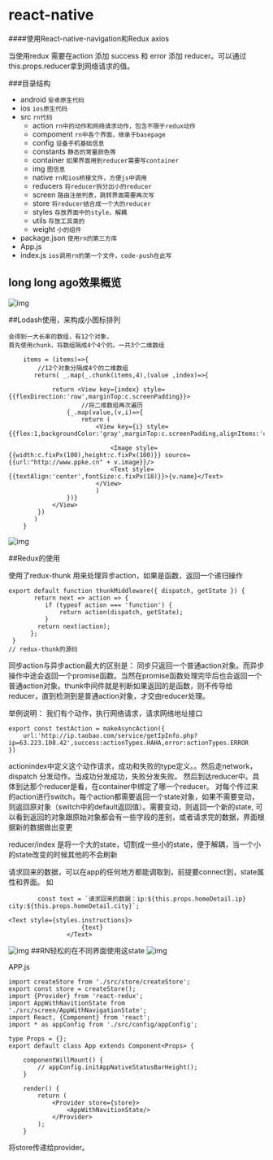 # react-native

####使用React-native-navigation和Redux axios

当使用redux 需要在action 添加 success 和 error 添加 reducer。可以通过this.props.reducer拿到网络请求的值。


###目录结构

- android   	`安卓原生代码`
- ios			`ios原生代码`
- src			`rn代码`
	- action	`rn中的动作和网络请求动作，包含不限于redux动作`
	- compoment `rn中各个界面，继承于basepage`
	- config	`设备手机基础信息`
	- constants	`静态的常量颜色等`
	- container	`如果界面用到reducer需要写container`
	- img			`图信息`
	- native `rn和ios桥接文件，方便js中调用`
	- reducers	`将reducer拆分出小的reducer`
	- screen	`路由注册列表，跳转界面需要再次写`
	- store	`将reducer结合成一个大的reducer`
	- styles	`存放界面中的style，解耦`
	- utils	`存放工具类的`
	- weight	`小的组件`
- package.json 	`使用rn的第三方库`
- App.js	
- index.js	`ios调用rn的第一个文件，code-push在此写`

## long long ago效果概览

![img](reademeImg/01.png)





##Lodash使用，来构成小图标排列
```
会得到一大长串的数组，有12个对象，
首先使用chunk，将数组隔成4个4个的。一共3个二维数组

    items = (items)=>{
		//12个对象分隔成4个的二维数组
       return( _.map(_.chunk(items,4),(value ,index)=>{

            return <View key={index} style={{flexDirection:'row',marginTop:c.screenPadding}}>
					//将二维数组再次遍历
                {_.map(value,(v,i)=>{
                    return (
                        <View key={i} style={{flex:1,backgroundColor:'gray',marginTop:c.screenPadding,alignItems:'center'}}>

                            <Image style={{width:c.fixPx(100),height:c.fixPx(100)}} source={{url:"http://www.ppke.cn" + v.image}}/>
                            <Text style={{textAlign:'center',fontSize:c.fixPx(18)}}>{v.name}</Text>
                        </View>
                        )
                })}
            </View>
        })
       )
    }

```


![img](reademeImg/05.jpg)



##Redux的使用

使用了redux-thunk
用来处理异步action，如果是函数，返回一个递归操作

```
export default function thunkMiddleware({ dispatch, getState }) {
       return next => action => {
          if (typeof action === 'function') {
              return action(dispatch, getState);
          }
        return next(action);
      };
 }
// redux-thunk的源码

```

同步action与异步action最大的区别是：
同步只返回一个普通action对象。而异步操作中途会返回一个promise函数。当然在promise函数处理完毕后也会返回一个普通action对象。thunk中间件就是判断如果返回的是函数，则不传导给reducer，直到检测到是普通action对象，才交由reducer处理。

举例说明：
我们有个动作，执行网络请求，请求网络地址接口

```
export const testAction = makeAsyncAction({
    url:'http://ip.taobao.com/service/getIpInfo.php?ip=63.223.108.42',success:actionTypes.HAHA,error:actionTypes.ERROR
})

```

actionindex中定义这个动作请求，成功和失败的type定义。。然后走network，dispatch 分发动作。当成功分发成功，失败分发失败。
然后到达reducer中。具体到达那个reducer是看，在container中绑定了哪一个reducer。
对每个传过来的action进行switch，每个action都需要返回一个state对象，如果不需要变动，则返回原对象（switch中的default返回值）。需要变动，则返回一个新的state, 可以看到返回的对象跟原始对象都会有一些字段的差别，或者请求完的数据，界面根据新的数据做出变更

reducer/index
是将一个大的state，切割成一些小的state，便于解耦，当一个小的state改变的时候其他的不会刷新

请求回来的数据，可以在app的任何地方都能调取到，前提要connect到，state属性和界面。
如

```
        const text = `请求回来的数据：ip:${this.props.homeDetail.ip} city:${this.props.homeDetail.city}`;

<Text style={styles.instructions}>
                    {text}
                </Text>

```

![img](reademeImg/02.png)
##RN轻松的在不同界面使用这state
![img](reademeImg/03.png)

APP.js

```
import createStore from './src/store/createStore';
export const store = createStore();
import {Provider} from 'react-redux';
import AppWithNavitionState from './src/screen/AppWithNavigationState';
import React, {Component} from 'react';
import * as appConfig from './src/config/appConfig';

type Props = {};
export default class App extends Component<Props> {

    componentWillMount() {
        // appConfig.initAppNativeStatusBarHeight();
    }

    render() {
        return (
            <Provider store={store}>
                <AppWithNavitionState/>
            </Provider>
        );
    }

```
将store传递给provider。





